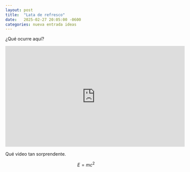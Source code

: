 ```yaml
---
layout: post
title:  "Lata de refresco"
date:   2025-02-27 20:05:00 -0600
categories: nueva entrada ideas 
---
```


¿Qué ocurre aquí?

<iframe
width="560" height="315" src="https://www.youtube.com/embed/EJiUWBiM8HE?si=NSTtv2dOGz8NqIr5" title="YouTube video player" frameborder="0" allow="accelerometer; autoplay; clipboard-write; encrypted-media; gyroscope; picture-in-picture; web-share" referrerpolicy="strict-origin-when-cross-origin" allowfullscreen
  ></iframe>

Qué video tan sorprendente.

$$E=mc^2$$
